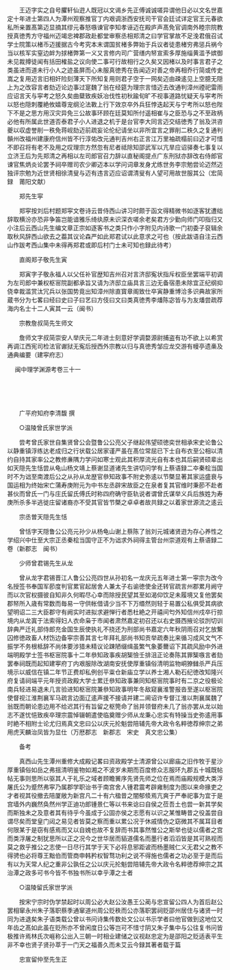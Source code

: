 <!-- { "loadSidebar": true } -->
　　王迈字实之自号臞轩仙逰人既冠以文谒乡先正傅诚诚嗟异谓他日必以文名世嘉定十年进士第四人为潭州观察推官丁内艰调浙西安抚司干官会廷试详定官王元春欲私所亲置髙第迈显摘其缪元春怒嗾谏官李知孝诬迈在殿庐声髙免官调南外睦宗院教授真徳秀方守福州迈竭忠裨郡政赴都堂审察丞相郑清之曰学官掌故不足浼君俄召试学士院策以楮币迈援据古今考究本末谓国贫楮多弊始于兵议者徒患楮穷弗惩兵祸今当以核军实窒边衅为捄楮弊第一义又言修内司广营缮内帑宣索多厚施缁黄滥予嫔御未见裁撙徒闻有括田榷盐之议向使二事可行故相行之久矣又因楮以及时事言君子之类虽进而道未行小人之迹虽屏而心未服真徳秀在告闻迈对善之帝再相乔行简或传史嵩之复用迈言旧相奸险刻薄天下所知复用则君子空于一网矣迈由疎逺见上空臆无隠上为之改容言者劾迈论边事过寔魏了翁在经筵为理宗言惜迈去改通判漳州禋祀雷雨应诏言天与寜考之怒久矣曲糵致疾妖冶伐性初秋踰旬旷不视事道路忧疑天与寜考所以怒也隠刺覆絶攸嬉尊宠纲沦法斁上行下效京卒外兵狂悖迭起天与宁考所以怒也陛下不是之思方用汉灾异免三公故事环顾在廷莫知所付遥相崔与之臣恐与之不至政柄必他有所属此世道否泰君子小人进退之机于是台官李大同言迈交结徳秀了翁及洪咨夔以収虚誉削一秩免蒋岘劾迈前疏妄论伦纪请坐以非所宜言之罪削二秩久之复通判贑州改福州建康府信州皆不行淳佑改元通判吉州右正言江万里袖疏榻前曰迈才可惜不即召将有老不及用之叹理宗方然忽有尼者祗除知邵武军以亢旱应诏驿奏七事复以立济王后为先郑清之再相以左司郎官召力辞以直秘阁提点广东刑狱亦辞改右侍郎官谏官焦炳炎论罢予祠卒赠司农少卿迈本以学问词章发身尤练世务李宗勉尝论迈然迈独评宗勉为近世贤相徐清叟与迈有违言迈应诏谓清叟有人望可用故世服其公（宏简録　莆阳文献）

　　郑先生寜

　　郑寜按刘后村题郑寜文卷诗云昔侍西山讲习时颇于函文得精微书如逐客犹遭绌辞取横汾亦恐非争笛岂能谙雅乐绮纨原未识深衣嗟余老矣君方少勤向师门叩指归又小注后云西山先生编文章正宗如逐客书之类只作小字附见内诗歌一门初委子裒辑余取秋风辞西山欲去之葢其议论森严如此郑君试以此意求之可也（按此跋语自注云西山作跋考西山集中未得再郑君或即后村门士未可知也録此待考）

　　直阁郑子敬先生寅

　　郑寅字子敬永福人以父任补官歴知吉州召对言济邸寃状指斥权臣坐罢端平初调为左司郎中兼权枢宻院副都承旨又请为济邸立庙具言三边无备宿患未除宜正纪纲抑侥幸裁滥赏汰冗兵以张国势竟出知漳州除直寳章阁致仕卒寅静重博洽多识典故家所蔵书分为七畧曰经曰史曰子曰艺曰方伎曰文曰类真徳秀李燔陈宓皆与为友燔尝疏荐海内名士十二人寅其一云（闽书）

　　宗教詹叔简先生师文

　　詹师文字叔简崇安人举庆元二年进士刻意好学调婺源尉捕盗有功不欲上以希赏再调江西宪司检法官谳狱无寃后授西外宗教以归与真徳秀邹应龙交游有幔亭遗槀及通典编要（建寜府志） 

　
闽中理学渊源考卷三十一

　

　　

　　广平府知府李清馥 撰

　　○温陵曾氏家世学派

　　尝考曾氏家世自集贤曾公会暨鲁公公亮父子继起伟望硕徳奕世相承宋史论鲁公以静重镇浮练达老成归之行状载公居家谨严虽在髙位常屈已下士自布衣至公相以清约自持其家率公之教修亷隅力学问如寒士观此其积厚流光自有本也其后嗣贤硕辈出如天隠先生恬尝从龟山杨文靖上蔡谢显道诸先生讲切问学有上蔡语録二夲秦桧当国时不为诎至南渡后公之从孙从龙歴官叅知政事不附史弥逺以节槩显著其家运盛衰与国运相为终始宋亡蒲寿庚附元为中书左丞辟宋故臣之在泉者复其官维时秉莭不赴者甚伙而曾氏一门与庄氏留氏傅氏时称四府确守臣轨说者谓曾氏谋举义兵后族姓为寿庚所杀多半逃徙庄留诸裔亦不受其官皆节槩之卓卓者故共録之以着家世源流之逺云

　　宗丞曽天隠先生恬

　　曾恬字天隠鲁公公亮元孙少从杨龟山谢上蔡陈了翁刘元城诸贤逰为存心养性之学绍兴中仕至大宗正丞秦桧当国守正不为诎求外祠得主管台州崇道观有上蔡语録二卷（新郡志　闽书）

　　少师曾君锡先生从龙

　　曾从龙字君锡晋江人鲁公公亮四世从孙初名一龙庆元五年进士第一寜宗为改今名授签书奉国军莭度判官累官起居舍人兼太子右谕徳使金还转官疏言州郡累月阙守而以次官权摄彼自知非久何暇尽心幸而除授民望其至如渴仰饮足未履境又复他罢矣郡帑所入歳有常数而毎易一守供帐借请少当不下万缗然则轻于易置公私俱受其病欲望明诏二三大臣郡守有阙实时进拟求避惮行者悉杜絶之开禧间匄外知信州戍卒行掠境内从龙寘于法索得妇人衣命枭于市闻者肃然嘉定初召还以右史摄西掖论驳剀切训辞典严迁礼部侍郎充金国生辰使执礼不挠还为刑部尚书嘉定六年秋阴雨召对乞放繋囚修徳政畜人材饬边备寜宗善其言七年拜礼部尚书知贡举疏奏比来循习成风文气不振学不务根柢辞不尚体要涉猎未精议论踈陋缀缉虽繁气象萎薾诏下其疏风励中外进端明殿学士签书枢宻院事十二年叅知政事疾胡榘憸壬排沮正论奏陈其罪榘嗾言者劾罢奉祠既而起知建寕府丁内艰服除改湖南安抚使厚重镇俗清明监物峒獠雠杀严兵压境示以威信在镇二年节正费却私例创平粜仓新庙立学以养士湘人勒石纪徳改知隆兴府复请祠端平元年授资政殿大学士累迁叅知政事兼同知枢宻院事时有二京之役极论南兵轻进易退未几言验进知枢宻院兼叅知政事明年冬敌窥襄淮警报沓至遂以枢宻院使督视江淮荆襄军马疏言边面辽逺声援不接请并建二阃诏许专督江淮以荆襄属魏了翁既而朝论患边用不给迟其行有旨留之枢筦命了翁并领督府未几了翁亦罢从龙以始志不遂忧悒致疾卒理宗震悼辍朝遣使临奠赠少师从龙秉心忠实有特操当史弥逺用事时絶不相附士论尤归焉真文忠曰公以庆元抡魁尝陪辅先帝大政令名粹徳荐绅宗之弟用虎天麟治凤皆为显仕（万厯郡志　新郡志　宋史　真文忠公集）

　　备考

　　真西山先生潭州重修大成殿记畧曰资政殿学士清源曾公以廊庙之旧作牧于星沙厚重镇俗如岳之弗揺清明鉴物如湘之不波岁未期而百度修众志服环九郡五十城既帖帖无事则思所以驱其人于礼乐之域者顾瞻黉序先贤先师之位在焉而庙殿规模大类浮屠氏公为蹙然弗寜乃属郡学职诒书于南宫舍人锺君震考辟雍制度为图以来命掾吏之才者视其役撤去陪厦敞为新宫凡二十有六楹昔之闇郁倐焉亢爽于严奉祀事为宜于是宫墙外内巍然奂然州学正迪功郎锺景仁等以书来谂曰自侯之莅吾土也尝一新其学矣而斯独未之及意者其有待乎今虽成于公固亦侯之志愿有以识之某惟畴昔之役盖尝自谓尽矣而堂皇门闼之易见者皆莫之察而重以累公况于休戚情伪之窈微其不属耳目者何限某于是窃有感焉而又以自媿也故不复辞而书其事然惟公之斯举也徒以儒者之宫而类浮屠之制犹思所以正之况今之世华居而貊道儒名而墨行者滔滔皆是其可熟视而莫之救乎推公之志使一日尽行其学于天下必将息邪距诐而杨墨贼仁义无君父之教不得骋也必将尊王黜伯而管商申韩矜权智骛功利之说不得施也儒者之功必至于是而后有以为天常人纪之重非公孰任之公以庆元抡魁尝陪辅先帝大政令名粹徳荐绅宗之其治潭之政多可书今皆不书独书所以幸乎潭之士者

　　○温陵留氏家世学派

　　按宋宁宗时伪学禁起时以周公必大赵公汝愚王公蔺与忠宣留公四人为首后赵公罢相窜永州朱子落职蔡季通窜道州周公贬秩而公亦落职罢祠贬邵州居住与诸贤一时同为进退矣朱子语类载公曾以书问诗集传数处文公以书示学者曰他官做到这地位又年齿之髙如此虽在贬所亦不曾闲度日公等岂可不惜寸阴又朱子集中与公往复书问皆极推许焉林氏次崕称公出入三朝一时相业建储之议视赵忠定为是邵阳之贬适表平生非不幸也贤子贤孙萃于一门天之福善久而未艾云今録其著者载于篇

　　忠宣留仲至先生正

